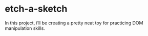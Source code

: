 # etch-a-sketch

In this project, 
i’ll be creating a pretty neat toy for practicing DOM manipulation skills. 
